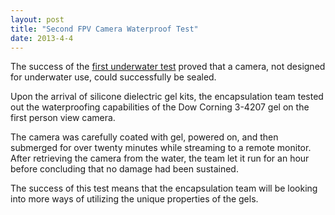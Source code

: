 ```yaml
---
layout: post
title: "Second FPV Camera Waterproof Test"
date: 2013-4-4
---
```


The success of the <a href="http://www.quadforge.net/news/?id=3">first underwater test</a> proved that a camera, not designed for underwater use, could successfully be sealed.

Upon the arrival of silicone dielectric gel kits, the encapsulation team tested out the waterproofing capabilities of the Dow Corning 3-4207 gel on the first person view camera.

The camera was carefully coated with gel, powered on, and then submerged for over twenty minutes while streaming to a remote monitor. After retrieving the camera from the water, the team let it run for an hour before concluding that no damage had been sustained.

The success of this test means that the encapsulation team will be looking into more ways of utilizing the unique properties of the gels.